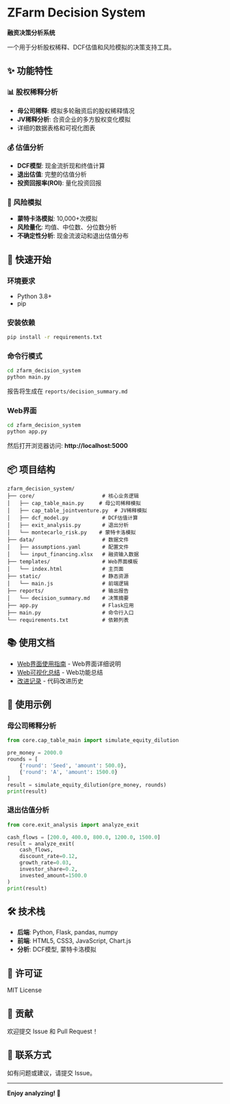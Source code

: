 # ZFarm Decision System

**融资决策分析系统**

一个用于分析股权稀释、DCF估值和风险模拟的决策支持工具。

## ✨ 功能特性

### 📊 股权稀释分析
- **母公司稀释**: 模拟多轮融资后的股权稀释情况
- **JV稀释分析**: 合资企业的多方股权变化模拟
- 详细的数据表格和可视化图表

### 💰 估值分析
- **DCF模型**: 现金流折现和终值计算
- **退出估值**: 完整的估值分析
- **投资回报率(ROI)**: 量化投资回报

### 🎲 风险模拟
- **蒙特卡洛模拟**: 10,000+次模拟
- **风险量化**: 均值、中位数、分位数分析
- **不确定性分析**: 现金流波动和退出估值分布

## 🚀 快速开始

### 环境要求
- Python 3.8+
- pip

### 安装依赖
```bash
pip install -r requirements.txt
```

### 命令行模式
```bash
cd zfarm_decision_system
python main.py
```

报告将生成在 `reports/decision_summary.md`

### Web界面
```bash
cd zfarm_decision_system
python app.py
```

然后打开浏览器访问: **http://localhost:5000**

## 📦 项目结构

```
zfarm_decision_system/
├── core/                      # 核心业务逻辑
│   ├── cap_table_main.py     # 母公司稀释模拟
│   ├── cap_table_jointventure.py  # JV稀释模拟
│   ├── dcf_model.py           # DCF估值计算
│   ├── exit_analysis.py       # 退出分析
│   └── montecarlo_risk.py    # 蒙特卡洛模拟
├── data/                      # 数据文件
│   ├── assumptions.yaml       # 配置文件
│   └── input_financing.xlsx   # 融资输入数据
├── templates/                 # Web界面模板
│   └── index.html             # 主页面
├── static/                    # 静态资源
│   └── main.js                # 前端逻辑
├── reports/                   # 输出报告
│   └── decision_summary.md    # 决策摘要
├── app.py                     # Flask应用
├── main.py                    # 命令行入口
└── requirements.txt           # 依赖列表
```

## 📚 使用文档

- [Web界面使用指南](zfarm_decision_system/WEB_USAGE.md) - Web界面详细说明
- [Web可视化总结](WEB_VISUALIZATION_SUMMARY.md) - Web功能总结
- [改进记录](IMPROVEMENTS.md) - 代码改进历史

## 🎯 使用示例

### 母公司稀释分析
```python
from core.cap_table_main import simulate_equity_dilution

pre_money = 2000.0
rounds = [
    {'round': 'Seed', 'amount': 500.0},
    {'round': 'A', 'amount': 1500.0}
]
result = simulate_equity_dilution(pre_money, rounds)
print(result)
```

### 退出估值分析
```python
from core.exit_analysis import analyze_exit

cash_flows = [200.0, 400.0, 800.0, 1200.0, 1500.0]
result = analyze_exit(
    cash_flows, 
    discount_rate=0.12,
    growth_rate=0.03,
    investor_share=0.2,
    invested_amount=1500.0
)
print(result)
```

## 🛠️ 技术栈

- **后端**: Python, Flask, pandas, numpy
- **前端**: HTML5, CSS3, JavaScript, Chart.js
- **分析**: DCF模型, 蒙特卡洛模拟

## 📝 许可证

MIT License

## 🤝 贡献

欢迎提交 Issue 和 Pull Request！

## 📧 联系方式

如有问题或建议，请提交 Issue。

---

**Enjoy analyzing! 🚀**

